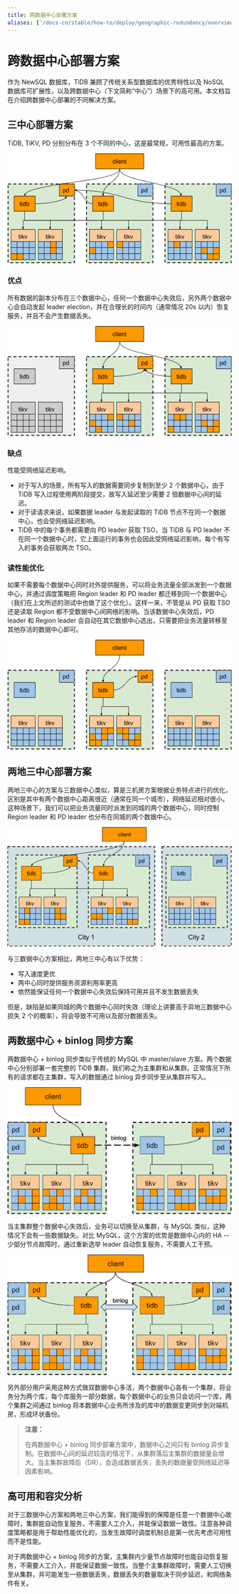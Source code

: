 ```yaml
---
title: 跨数据中心部署方案
aliases: ['/docs-cn/stable/how-to/deploy/geographic-redundancy/overview/']
---
```


# 跨数据中心部署方案

作为 NewSQL 数据库，TiDB 兼顾了传统关系型数据库的优秀特性以及 NoSQL 数据库可扩展性，以及跨数据中心（下文简称“中心”）场景下的高可用。本文档旨在介绍跨数据中心部署的不同解决方案。

## 三中心部署方案

TiDB, TiKV, PD 分别分布在 3 个不同的中心，这是最常规，可用性最高的方案。

![三中心部署](/media/deploy-3dc.png)

### 优点

所有数据的副本分布在三个数据中心，任何一个数据中心失效后，另外两个数据中心会自动发起 leader election，并在合理长的时间内（通常情况 20s 以内）恢复服务，并且不会产生数据丢失。

![三中心部署容灾](/media/deploy-3dc-dr.png)

### 缺点

性能受网络延迟影响。

- 对于写入的场景，所有写入的数据需要同步复制到至少 2 个数据中心，由于 TiDB 写入过程使用两阶段提交，故写入延迟至少需要 2 倍数据中心间的延迟。
- 对于读请求来说，如果数据 leader 与发起读取的 TiDB 节点不在同一个数据中心，也会受网络延迟影响。
- TiDB 中的每个事务都需要向 PD leader 获取 TSO，当 TiDB 与 PD leader 不在同一个数据中心时，它上面运行的事务也会因此受网络延迟影响，每个有写入的事务会获取两次 TSO。

### 读性能优化

如果不需要每个数据中心同时对外提供服务，可以将业务流量全部派发到一个数据中心，并通过调度策略把 Region leader 和 PD leader 都迁移到同一个数据中心（我们在上文所述的测试中也做了这个优化）。这样一来，不管是从 PD 获取 TSO 还是读取 Region 都不受数据中心间网络的影响。当该数据中心失效后，PD leader 和 Region leader 会自动在其它数据中心选出，只需要把业务流量转移至其他存活的数据中心即可。

![三中心部署读性能优化](/media/deploy-3dc-optimize.png)

## 两地三中心部署方案

两地三中心的方案与三数据中心类似，算是三机房方案根据业务特点进行的优化，区别是其中有两个数据中心距离很近（通常在同一个城市），网络延迟相对很小。这种场景下，我们可以把业务流量同时派发到同城的两个数据中心，同时控制 Region leader 和 PD leader 也分布在同城的两个数据中心。

![两地三中心部署方案](/media/deploy-2city3dc.png)

与三数据中心方案相比，两地三中心有以下优势：

- 写入速度更优
- 两中心同时提供服务资源利用率更高
- 依然能保证任何一个数据中心失效后保持可用并且不发生数据丢失

但是，缺陷是如果同城的两个数据中心同时失效（理论上讲要高于异地三数据中心损失 2 个的概率），将会导致不可用以及部分数据丢失。

## 两数据中心 + binlog 同步方案

两数据中心 + binlog 同步类似于传统的 MySQL 中 master/slave 方案。两个数据中心分别部署一套完整的 TiDB 集群，我们称之为主集群和从集群。正常情况下所有的请求都在主集群，写入的数据通过 binlog 异步同步至从集群并写入。

![binlog 同步部署方案](/media/deploy-binlog.png)

当主集群整个数据中心失效后，业务可以切换至从集群，与 MySQL 类似，这种情况下会有一些数据缺失。对比 MySQL，这个方案的优势是数据中心内的 HA -- 少部分节点故障时，通过重新选举 leader 自动恢复服务，不需要人工干预。

![两中心 binlog 相互备份方案](/media/deploy-backup.png)

另外部分用户采用这种方式做双数据中心多活，两个数据中心各有一个集群，将业务分为两个库，每个库服务一部分数据，每个数据中心的业务只会访问一个库，两个集群之间通过 binlog 将本数据中心业务所涉及的库中的数据变更同步到对端机房，形成环状备份。

> **注意：**
>
> 在两数据中心 + binlog 同步部署方案中，数据中心之间只有 binlog 异步复制。在数据中心间的延迟较高的情况下，从集群落后主集群的数据量会增大。当主集群故障后（DR），会造成数据丢失，丢失的数据量受网络延迟等因素影响。

## 高可用和容灾分析

对于三数据中心方案和两地三中心方案，我们能得到的保障是任意一个数据中心故障时，集群能自动恢复服务，不需要人工介入，并能保证数据一致性。注意各种调度策略都是用于帮助性能优化的，当发生故障时调度机制总是第一优先考虑可用性而不是性能。

对于两数据中心 + binlog 同步的方案，主集群内少量节点故障时也能自动恢复服务，不需要人工介入，并能保证数据一致性。当整个主集群故障时，需要人工切换至从集群，并可能发生一些数据丢失，数据丢失的数量取决于同步延迟，和网络条件有关。
